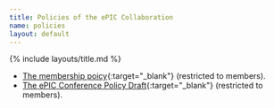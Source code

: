 ```yaml
---
title: Policies of the ePIC Collaboration
name: policies
layout: default
---
```


{% include layouts/title.md %}

* [The membership poicy](https://zenodo.org/records/13693927){:target="_blank"} (restricted to members).
* [The ePIC Conference Policy Draft](https://zenodo.org/records/13937482){:target="_blank"} (restricted to members).
